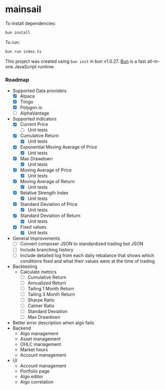 # mainsail

To install dependencies:

```bash
bun install
```

To run:

```bash
bun run index.ts
```

This project was created using `bun init` in bun v1.0.27. [Bun](https://bun.sh) is a fast all-in-one JavaScript runtime.

### Roadmap

- Supported Data providers
    - [x] Alpaca
    - [x] Tiingo
    - [x] Polygon.io
    - [ ] AlphaVantage
- Supported indicators
    - [x] Current Price
        - [ ] Unit tests
    - [x] Cumulative Return
        - [x] Unit tests
    - [x] Exponential Moving Average of Price
        - [x] Unit tests
    - [x] Max Drawdown
        - [x] Unit tests
    - [x] Moving Average of Price
        - [x] Unit tests
    - [x] Moving Average of Return
        - [x] Unit tests
    - [x] Relative Strength Index
        - [x] Unit tests
    - [x] Standard Deviation of Price
        - [x] Unit tests
    - [x] Standard Deviation of Return
        - [x] Unit tests
    - [x] Fixed values
        - [x] Unit tests
- General Improvements
    - [ ] Convert composer JSON to standardized trading bot JSON
    - [ ] Include branching history
    - [ ] Include detailed log from each daily rebalance that shows which conditions fired and what their values were at the time of trading
- Backtesting
    - Calculate metrics
        - [ ] Cumulative Return
        - [ ] Annualized Return
        - [ ] Tailing 1 Month Return
        - [ ] Tailing 3 Month Return
        - [ ] Sharpe Ratio
        - [ ] Calmer Ratio
        - [ ] Standard Deviation
        - [ ] Max Drawdown
- Better error description when algo fails
- Backend
    - Algo management
    - Asset management
    - OHLC management
    - Market hours
    - Account management
- UI
    - Account management
    - Portfolio page
    - Algo editor
    - Algo correlation

